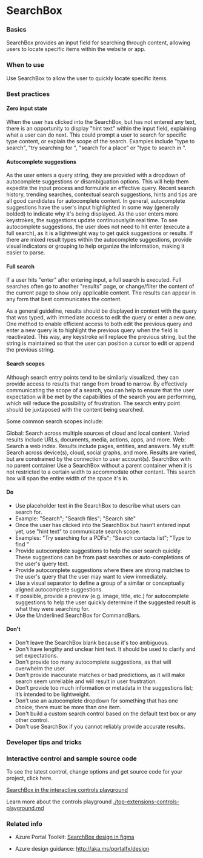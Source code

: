 ﻿# SearchBox

 
<a name="basics"></a>
### Basics
SearchBox provides an input field for searching through content, allowing users to locate specific items within the website or app.


<!-- TODO get an IMAGE to embed here -->

<!-- TODO get an SAMPLE CODE to embed here -->

 
<a name="when-to-use"></a>
### When to use
Use SearchBox to allow the user to quickly locate specific items.


 
<a name="best-practices"></a>
### Best practices

<a name="best-practices-zero-input-state"></a>
#### Zero input state
When the user has clicked into the SearchBox, but has not entered any text, there is an opportunity to display "hint text" within the input field, explaining what a user can do next. This could prompt a user to search for specific type content, or explain the scope of the search. Examples include "type to search", "try searching for <x>", "search for a place" or "type to search in <x location>".

<a name="best-practices-autocomplete-suggestions"></a>
#### Autocomplete suggestions
As the user enters a query string, they are provided with a dropdown of autocomplete suggestions or disambiguation options. This will help them expedite the input process and formulate an effective query. Recent search history, trending searches, contextual search suggestions, hints and tips are all good candidates for autocomplete content. In general, autocomplete suggestions have the user's input highlighted in some way (generally bolded) to indicate why it's being displayed. As the user enters more keystrokes, the suggestions update continuously/in real time. To see autocomplete suggestions, the user does not need to hit enter (execute a full search), as it is a lightweight way to get quick suggestions or results. If there are mixed result types within the autocomplete suggestions, provide visual indicators or grouping to help organize the information, making it easier to parse.

<a name="best-practices-full-search"></a>
#### Full search
If a user hits "enter" after entering input, a full search is executed. Full searches often go to another "results" page, or change/filter the content of the current page to show only applicable content. The results can appear in any form that best communicates the content.

As a general guideline, results should be displayed in context with the query that was typed, with immediate access to edit the query or enter a new one. One method to enable efficient access to both edit the previous query and enter a new query is to highlight the previous query when the field is reactivated. This way, any keystroke will replace the previous string, but the string is maintained so that the user can position a cursor to edit or append the previous string.

<a name="best-practices-search-scopes"></a>
#### Search scopes
Although search entry points tend to be similarly visualized, they can provide access to results that range from broad to narrow. By effectively communicating the scope of a search, you can help to ensure that the user expectation will be met by the capabilities of the search you are performing, which will reduce the possibility of frustration. The search entry point should be juxtaposed with the content being searched.

Some common search scopes include:

Global: Search across multiple sources of cloud and local content. Varied results include URLs, documents, media, actions, apps, and more.
Web: Search a web index. Results include pages, entities, and answers.
My stuff: Search across device(s), cloud, social graphs, and more. Results are varied, but are constrained by the connection to user account(s).
SearchBox with no parent container
Use a SearchBox without a parent container when it is not restricted to a certain width to accommodate other content. This search box will span the entire width of the space it's in.

<a name="best-practices-do"></a>
#### Do

* Use placeholder text in the SearchBox to describe what users can search for.
* Example: "Search"; "Search files"; "Search site"
* Once the user has clicked into the SearchBox but hasn’t entered input yet, use "hint text" to communicate search scope.
* Examples: "Try searching for a PDFs"; "Search contacts list"; "Type to find <content type>"
* Provide autocomplete suggestions to help the user search quickly. These suggestions can be from past searches or auto-completions of the user's query text.
* Provide autocomplete suggestions where there are strong matches to the user's query that the user may want to view immediately.
* Use a visual separator to define a group of a similar or conceptually aligned autocomplete suggestions.
* If possible, provide a preview (e.g. image, title, etc.) for autocomplete suggestions to help the user quickly determine if the suggested result is what they were searching for.
* Use the Underlined SearchBox for CommandBars.

<a name="best-practices-don-t"></a>
#### Don&#39;t

* Don't leave the SearchBox blank because it's too ambiguous.
* Don't have lengthy and unclear hint text. It should be used to clarify and set expectations.
* Don't provide too many autocomplete suggestions, as that will overwhelm the user.
* Don't provide inaccurate matches or bad predictions, as it will make search seem unreliable and will result in user frustration.
* Don’t provide too much information or metadata in the suggestions list; it’s intended to be lightweight.
* Don’t use an autocomplete dropdown for something that has one choice; there must be more than one item.
* Don't build a custom search control based on the default text box or any other control.
* Don't use SearchBox if you cannot reliably provide accurate results.


 
<a name="developer-tips-and-tricks"></a>
### Developer tips and tricks



<a name="interactive-control-and-sample-source-code"></a>
### Interactive control and sample source code
To see the latest control, change options and get source code for your project, click here.

<a href="https://ms.portal.azure.com/?Microsoft_Azure_Playground=true#blade/Microsoft_Azure_Playground/ControlsIndexBlade/SearchBox_create_Playground" target="_blank">SearchBox in the interactive controls playground</a>

Learn more about the controls playground [./top-extensions-controls-playground.md](./top-extensions-controls-playground.md)


 
<a name="related-info"></a>
### Related info

* Azure Portal Toolkit: <a href="https://www.figma.com/file/Bwn8rmUOYtnPRwA3JoQTBn/Azure-Portal-Toolkit?node-id=3492%3A393913" target="_blank">SearchBox design in figma</a> 

* Azure design guidance:  http://aka.ms/portalfx/design



